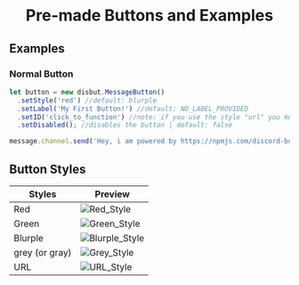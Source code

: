 <center><h1>Pre-made Buttons and Examples</h1></center>

## Examples

### Normal Button
```js
let button = new disbut.MessageButton()
  .setStyle('red') //default: blurple
  .setLabel('My First Button!') //default: NO_LABEL_PROVIDED
  .setID('click_to_function') //note: if you use the style "url" you must provide url using .setURL('https://example.com/%27)
  .setDisabled(); //disables the button | default: false

message.channel.send('Hey, i am powered by https://npmjs.com/discord-buttons', button);
```

## Button Styles

| Styles         | Preview                                                                                                           |
|----------------|-------------------------------------------------------------------------------------------------------------------|
| Red            | ![Red_Style](https://cdn.discordapp.com/attachments/846455339419172874/848285563936047124/Button_Green2.png)      |
| Green          | ![Green_Style](https://cdn.discordapp.com/attachments/846455339419172874/848283811942498344/Button_Green1.png)    |
| Blurple        | ![Blurple_Style](https://cdn.discordapp.com/attachments/846455339419172874/848282426395852830/Button_Blurple.png) |
| grey (or gray) | ![Grey_Style](https://cdn.discordapp.com/attachments/846455339419172874/848291827736117308/Button_Green5.png)     |
| URL            | ![URL_Style](https://cdn.discordapp.com/attachments/846455339419172874/848290582706782308/Button_Green4.png)      |
